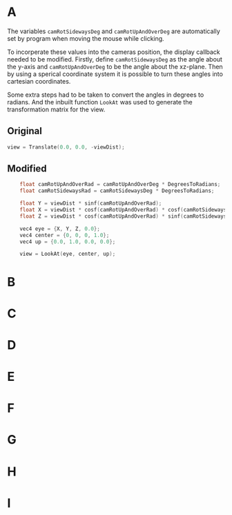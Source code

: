 # A
The variables `camRotSidewaysDeg` and  `camRotUpAndOverDeg` are automatically
set by program when moving the mouse while clicking.

To incorperate these values into the cameras position, the display callback
needed to be modified. Firstly, define `camRotSidewaysDeg` as the angle about the
y-axis and `camRotUpAndOverDeg` to be the angle about the xz-plane. Then by using
a sperical coordinate system it is possible to turn these angles into cartesian
coordinates.

Some extra steps had to be taken to convert the angles in degrees to radians.
And the inbuilt function `LookAt` was used to generate the transformation
matrix for the view.

## Original
```C
view = Translate(0.0, 0.0, -viewDist);
```
## Modified
```C
    float camRotUpAndOverRad = camRotUpAndOverDeg * DegreesToRadians;
    float camRotSidewaysRad = camRotSidewaysDeg * DegreesToRadians;

    float Y = viewDist * sinf(camRotUpAndOverRad);
    float X = viewDist * cosf(camRotUpAndOverRad) * cosf(camRotSidewaysRad);
    float Z = viewDist * cosf(camRotUpAndOverRad) * sinf(camRotSidewaysRad);

	vec4 eye = {X, Y, Z, 0.0};
    vec4 center = {0, 0, 0, 1.0};
    vec4 up = {0.0, 1.0, 0.0, 0.0};

	view = LookAt(eye, center, up);
```
# B

# C

# D

# E

# F

# G

# H

# I